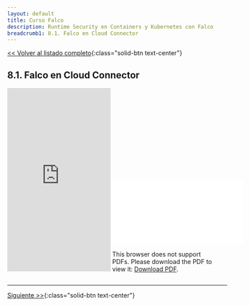 ```yaml
---
layout: default
title: Curso Falco
description: Runtime Security en Containers y Kubernetes con Falco
breadcrumb1: 8.1. Falco en Cloud Connector
---
```

[<< Volver al listado completo](../){:class="solid-btn text-center"}

## 8.1. Falco en Cloud Connector

<div style="display:inline-block; width:47%;"
     class="embed-responsive embed-responsive-4by3">
    <iframe width="100%" height="420" src="https://www.youtube.com/embed/XCfir8i5irs" title="YouTube video player" frameborder="0" allow="accelerometer; autoplay; clipboard-write; encrypted-media; gyroscope; picture-in-picture" allowfullscreen></iframe>
</div>
<div style="display:inline-block; width:47%;"
     class="embed-responsive embed-responsive-4by3">
    <object data="./8.1.pdf" type="application/pdf" width="520px" height="420px" style="">
        <embed src="./8.1.pdf">
            <p>This browser does not support PDFs. Please download the PDF to view it: <a href="./8.1.pdf">Download PDF</a>.</p>
        </embed>
    </object>
</div>

---
[Siguiente >>](8.2.md){:class="solid-btn text-center"}

